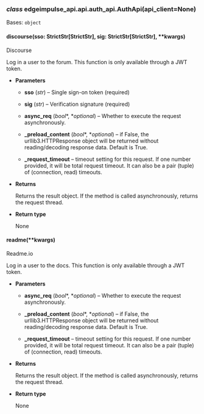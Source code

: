 ### _class_ edgeimpulse_api.api.auth_api.AuthApi(api_client=None)
Bases: `object`


#### discourse(sso: StrictStr[StrictStr], sig: StrictStr[StrictStr], \*\*kwargs)
Discourse

Log in a user to the forum. This function is only available through a JWT token.


* **Parameters**

    
    * **sso** (*str*) – Single sign-on token (required)


    * **sig** (*str*) – Verification signature (required)


    * **async_req** (*bool**, **optional*) – Whether to execute the request asynchronously.


    * **_preload_content** (*bool**, **optional*) – if False, the urllib3.HTTPResponse object will
    be returned without reading/decoding response
    data. Default is True.


    * **_request_timeout** – timeout setting for this request. If one
    number provided, it will be total request
    timeout. It can also be a pair (tuple) of
    (connection, read) timeouts.



* **Returns**

    Returns the result object.
    If the method is called asynchronously,
    returns the request thread.



* **Return type**

    None



#### readme(\*\*kwargs)
Readme.io

Log in a user to the docs. This function is only available through a JWT token.


* **Parameters**

    
    * **async_req** (*bool**, **optional*) – Whether to execute the request asynchronously.


    * **_preload_content** (*bool**, **optional*) – if False, the urllib3.HTTPResponse object will
    be returned without reading/decoding response
    data. Default is True.


    * **_request_timeout** – timeout setting for this request. If one
    number provided, it will be total request
    timeout. It can also be a pair (tuple) of
    (connection, read) timeouts.



* **Returns**

    Returns the result object.
    If the method is called asynchronously,
    returns the request thread.



* **Return type**

    None
